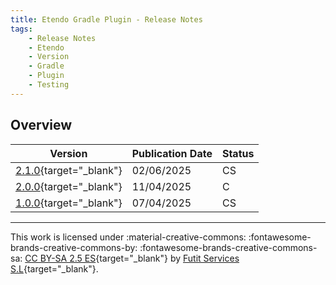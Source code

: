 ```yaml
---
title: Etendo Gradle Plugin - Release Notes
tags:
    - Release Notes
    - Etendo
    - Version
    - Gradle
    - Plugin
    - Testing
---
```

## Overview

| Version | Publication Date | Status |
| ------- | ---------------- | ------ |
| [2.1.0](https://github.com/etendosoftware/com.etendoerp.testing.gradleplugin/releases/tag/2.1.0){target="_blank"} | 02/06/2025 | CS |
| [2.0.0](https://github.com/etendosoftware/com.etendoerp.testing.gradleplugin/releases/tag/2.0.0){target="_blank"} | 11/04/2025 | C  |
| [1.0.0](https://github.com/etendosoftware/com.etendoerp.testing.gradleplugin/releases/tag/1.0.0){target="_blank"} | 07/04/2025 | CS |

---
This work is licensed under :material-creative-commons: :fontawesome-brands-creative-commons-by: :fontawesome-brands-creative-commons-sa: [ CC BY-SA 2.5 ES](https://creativecommons.org/licenses/by-sa/2.5/es/){target="_blank"} by [Futit Services S.L](https://etendo.software){target="_blank"}.